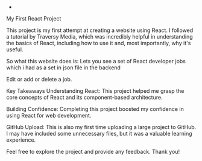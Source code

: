 

- 


My First React Project

This project is my first attempt at creating a website using React. I followed a tutorial by Traversy Media, which was incredibly helpful in understanding the basics of React, including how to use it and, most importantly, why it's useful.

So what this website does is:
Lets you see a set of React developer jobs which i had as a set in json file in the backend

Edit or add or delete a job.

Key Takeaways
Understanding React: This project helped me grasp the core concepts of React and its component-based architecture.

Building Confidence: Completing this project boosted my confidence in using React for web development.

GitHub Upload: This is also my first time uploading a large project to GitHub. I may have included some unnecessary files, but it was a valuable learning experience.

Feel free to explore the project and provide any feedback. Thank you!
